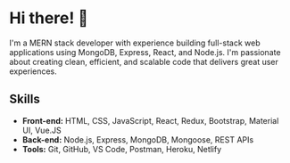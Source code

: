 # Hi there! 👋

I'm a MERN stack developer with experience building full-stack web applications using MongoDB, Express, React, and Node.js. I'm passionate about creating clean, efficient, and scalable code that delivers great user experiences.

## Skills

- **Front-end:** HTML, CSS, JavaScript, React, Redux, Bootstrap, Material UI, Vue.JS
- **Back-end:** Node.js, Express, MongoDB, Mongoose, REST APIs
- **Tools:** Git, GitHub, VS Code, Postman, Heroku, Netlify


